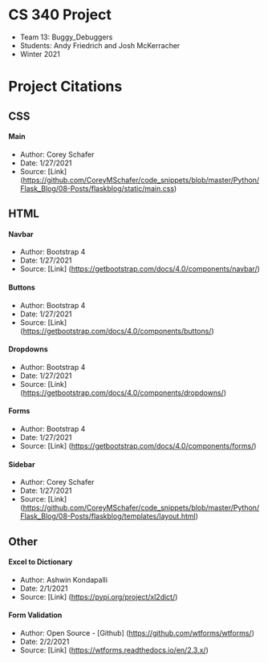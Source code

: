 # CS 340 Project
- Team 13: Buggy_Debuggers
- Students: Andy Friedrich and Josh McKerracher
- Winter 2021

# Project Citations
## CSS

#### Main
- Author: Corey Schafer
- Date: 1/27/2021
- Source: [Link] (https://github.com/CoreyMSchafer/code_snippets/blob/master/Python/Flask_Blog/08-Posts/flaskblog/static/main.css)

## HTML

#### Navbar 
- Author: Bootstrap 4
- Date: 1/27/2021
- Source: [Link] (https://getbootstrap.com/docs/4.0/components/navbar/)

#### Buttons
- Author: Bootstrap 4
- Date: 1/27/2021
- Source: [Link] (https://getbootstrap.com/docs/4.0/components/buttons/)

#### Dropdowns
- Author: Bootstrap 4
- Date: 1/27/2021
- Source: [Link] (https://getbootstrap.com/docs/4.0/components/dropdowns/)

#### Forms
- Author: Bootstrap 4
- Date: 1/27/2021
- Source: [Link] (https://getbootstrap.com/docs/4.0/components/forms/)

#### Sidebar
- Author: Corey Schafer
- Date: 1/27/2021
- Source: [Link] (https://github.com/CoreyMSchafer/code_snippets/blob/master/Python/Flask_Blog/08-Posts/flaskblog/templates/layout.html)

## Other

#### Excel to Dictionary
- Author: Ashwin Kondapalli
- Date: 2/1/2021
- Source: [Link] (https://pypi.org/project/xl2dict/)

#### Form Validation
- Author: Open Source - [Github] (https://github.com/wtforms/wtforms/)
- Date: 2/2/2021
- Source: [Link] (https://wtforms.readthedocs.io/en/2.3.x/)
